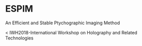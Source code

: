 # ESPIM 
An Efficient and Stable Ptychographic Imaging Method

< 
IWH2018-International Workshop on Holography and Related Technologies 
>
